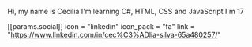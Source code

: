 Hi, my name is Cecília 
I'm learning C#, HTML, CSS and JavaScript 
I'm 17

[[params.social]]
    icon = "linkedin"
    icon_pack = "fa"
    link = "https://www.linkedin.com/in/cec%C3%ADlia-silva-65a480257/"
